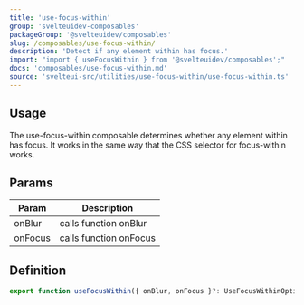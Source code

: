 ```yaml
---
title: 'use-focus-within'
group: 'svelteuidev-composables'
packageGroup: '@svelteuidev/composables'
slug: /composables/use-focus-within/
description: 'Detect if any element within has focus.'
import: "import { useFocusWithin } from '@svelteuidev/composables';"
docs: 'composables/use-focus-within.md'
source: 'svelteui-src/utilities/use-focus-within/use-focus-within.ts'
---
```


<script lang='ts'>
    import { Demo, ComposableDemos } from "@svelteuidev/demos";
    import { Heading } from 'components'
</script>

<Heading />

## Usage

The use-focus-within composable determines whether any element within has focus. It works in the same way that the CSS selector for focus-within works.

<Demo demo={ComposableDemos.useFocusWithinDemo.usage} />

## Params

| Param   | Description            |
| ------- | ---------------------- |
| onBlur  | calls function onBlur  |
| onFocus | calls function onFocus |

## Definition

```ts
export function useFocusWithin({ onBlur, onFocus }?: UseFocusWithinOptions): FocusWithin;
```
